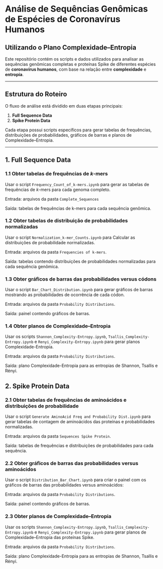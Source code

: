 # Análise de Sequências Genômicas de Espécies de Coronavírus Humanos
## Utilizando o Plano Complexidade–Entropia

Este repositório contém os scripts e dados utilizados para analisar as sequências genômicas completas e proteínas Spike de diferentes espécies de **coronavírus humanos**, com base na relação entre **complexidade** e **entropia**.

---

## Estrutura do Roteiro

O fluxo de análise está dividido em duas etapas principais:

1. **Full Sequence Data**
2. **Spike Protein Data**

Cada etapa possui scripts específicos para gerar tabelas de frequências, distribuições de probabilidades, gráficos de barras e planos de Complexidade–Entropia.

---

## 1. Full Sequence Data

### 1.1 Obter tabelas de frequências de *k*-mers
Usar o script ```Frequency_Count_of_k-mers.ipynb``` para gerar as tabelas de frequências de *k*-mers para cada genoma completo.

Entrada: arquivos da pasta ```Complete_Sequences```

Saída: tabelas de frequências de k-mers para cada sequência genômica.


### 1.2 Obter tabelas de distribuição de probabilidades normalizadas 

Usar o script ```Normalization_k-mer_Counts.ipynb``` para Calcular as distribuições de probabilidade normalizadas.

Entrada: arquivos da pasta ```Frequencies of k-mers```.

Saída: tabelas contendo distribuições de probabilidades normalizadas para cada sequência genômica.



### 1.3 Obter gráficos de barras das probabilidades versus códons 

Usar o script ```Bar_Chart_Distribution.ipynb``` para gerar gráficos de barras mostrando as probabilidades de ocorrência de cada códon.

Entrada: arquivos da pasta ```Probability Distributions```.

Saída: painel contendo gráficos de barras.



### 1.4 Obter planos de Complexidade–Entropia

Usar os scripts ```Shannon_Complexity-Entropy.ipynb```, ```Tsallis_Complexity-Entropy.ipynb``` e ```Renyi_Complexity-Entropy.ipynb``` para gerar planos Complexidade-Entropia.


Entrada: arquivos da pasta ```Probability Distributions```.

Saída: plano Complexidade-Entropia para as entropias de Shannon, Tsallis e Rényi.



## 2. Spike Protein Data

### 2.1 Obter tabelas de frequências de aminoácidos e distribuições de probabilidade

Usar o script ```Generate AminoAcid Freq and Probability Dist.ipynb``` para gerar tabelas de contagem de aminoácidos das proteínas e probabilidades normalizadas.

Entrada: arquivos da pasta ```Sequences Spike Protein```. 

Saída: tabelas de frequências e distribuições de probabilidades para cada sequência.


### 2.2 Obter gráficos de barras das probabilidades versus aminoácidos

Usar o script ```Distribution_Bar_Chart.ipynb``` para criar o painel com os gráficos de barras das probabilidades versus aminoácidos:

Entrada: arquivos da pasta ```Probability Distributions```.

Saída: painel contendo gráficos de barras.



### 2.3 Obter planos de Complexidade–Entropia

Usar os scripts ```Shannon_Complexity-Entropy.ipynb```, ```Tsallis_Complexity-Entropy.ipynb``` e ```Renyi_Complexity-Entropy.ipynb``` para gerar planos de Complexidade–Entropia das proteínas Spike.

Entrada: arquivos da pasta ```Probability Distributions```.

Saída: plano Complexidade-Entropia para as entropias de Shannon, Tsallis e Rényi.
